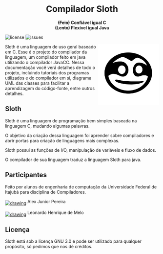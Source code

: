 <h1 align="center">
  Compilador Sloth
</h1>

<p align="center">
    <strong><del>(Feio)</del> Confiável igual C</strong><br>
    <strong><del>(Lento)</del> Flexível igual Java</strong>
</p>

![license](https://img.shields.io/github/license/AlexJPereira/compilador-sloth)
![issues](https://img.shields.io/github/issues/AlexJPereira/compilador-sloth)

<img src="./documentacao/Src/sloth.png" alt="drawing" width="200" align="right"/>

Sloth é uma linguagem de uso geral baseado em C. Esse é o projeto do compilador da linguagem, um compilador feito em java utilizando o compilador JavaCC. Nessa documentação você verá detalhes de todo o projeto, incluindo tutoriais dos programas utilizados e do compilador em si, diagrama UML das classes para facilitar a aprendizagem do código-fonte, entre outros detalhes.

## Sloth
Sloth é uma linguagem de programação bem simples baseada na linguagem C, mudando algumas palavras.

O objetivo da criação dessa linguagem foi aprender sobre compiladores e abrir portas para criação de linguagens mais complexas.

Sloth possui as funções de I/O, manipulação de variáveis e fluxo de dados.

O compilador de sua linguagem traduz a linguagem Sloth para java.

## Participantes
Feito por alunos de engenharia de computação da Universidade Federal de Itajubá para disciplina de Compiladores.

<a href="https://github.com/AlexJPereira"><img src="https://avatars.githubusercontent.com/u/38235118?v=4" alt="drawing" width="40" align="middle"/></a>
Alex Junior Pereira

<a href="https://github.com/Ceu152"><img src="https://avatars0.githubusercontent.com/u/43916660?s=460&v=4" alt="drawing" width="40" align="middle"/></a>
Leonardo Henrique de Melo 


## Licença
Sloth está sob a licença GNU 3.0 e pode ser utilizado para qualquer propósito, só pedimos que nos dê créditos.
